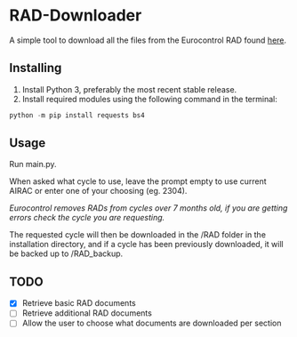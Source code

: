 # RAD-Downloader

A simple tool to download all the files from the Eurocontrol RAD found [here](https://www.nm.eurocontrol.int/RAD/).

## Installing

1. Install Python 3, preferably the most recent stable release.
2. Install required modules using the following command in the terminal:
```python
python -m pip install requests bs4
```

## Usage

Run main.py.

When asked what cycle to use, leave the prompt empty to use current AIRAC or enter one of your choosing (eg. 2304).

*Eurocontrol removes RADs from cycles over 7 months old, if you are getting errors check the cycle you are requesting.*

The requested cycle will then be downloaded in the /RAD folder in the installation directory, and if a cycle has been previously downloaded, it will be backed up to /RAD_backup.

## TODO

- [x] Retrieve basic RAD documents
- [ ] Retrieve additional RAD documents
- [ ] Allow the user to choose what documents are downloaded per section
